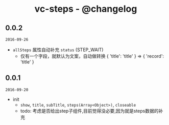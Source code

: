 <h1 align="center">vc-steps - @changelog</h1>

## 0.0.2

`2016-09-26`

- `allSteps` 属性自动补充 `status` (STEP_WAIT)
  - 仅有一个字段，就默认为文案，自动做转换 { 'title': 'title' } => { 'record': 'title' }

## 0.0.1

`2016-09-20`

- init
  - `show`, `title`, `subTitle`, `steps(Array<Object>)`, `closeable`
  - todo: 考虑是否给出step子组件,目前觉得没必要,因为就是steps数据的补充
